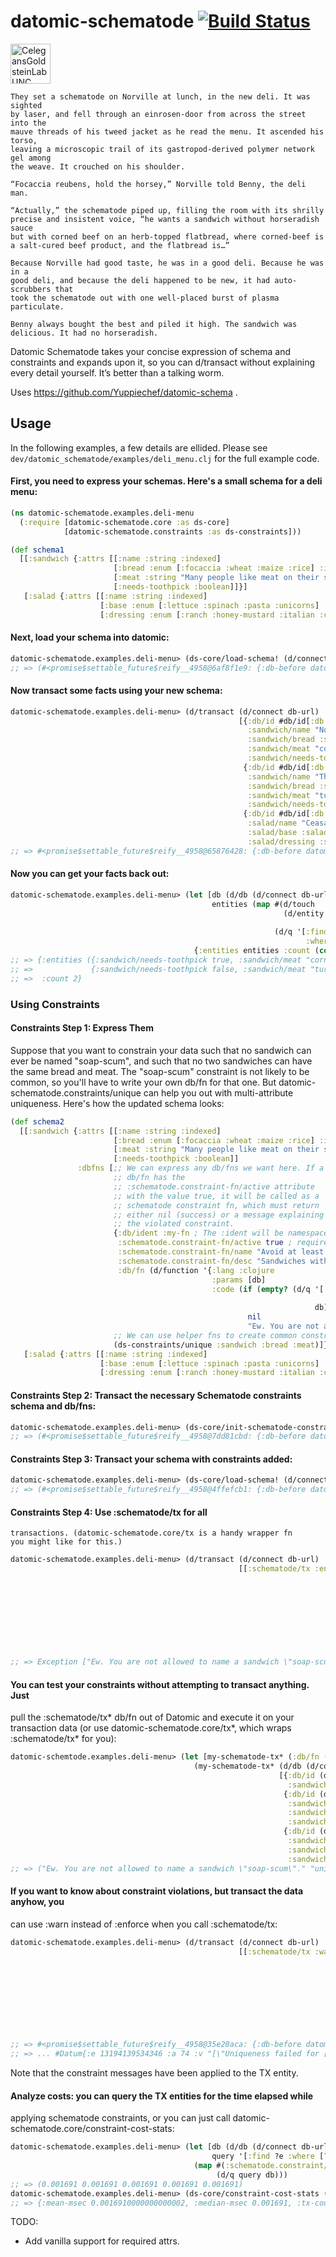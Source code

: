 datomic-schematode [![Build Status](https://travis-ci.org/vlacs/datomic-schematode.png?branch=master)](https://travis-ci.org/vlacs/datomic-schematode)
===============
<a title="By Bob Goldstein, UNC Chapel Hill http://bio.unc.edu/people/faculty/goldstein/ (Own work) [CC-BY-SA-3.0 (http://creativecommons.org/licenses/by-sa/3.0)], via Wikimedia Commons" href="http://commons.wikimedia.org/wiki/File%3ACelegansGoldsteinLabUNC.jpg"><img width="64" alt="CelegansGoldsteinLabUNC" src="http://upload.wikimedia.org/wikipedia/commons/6/6a/CelegansGoldsteinLabUNC.jpg"/></a>

    They set a schematode on Norville at lunch, in the new deli. It was sighted
    by laser, and fell through an einrosen-door from across the street into the
    mauve threads of his tweed jacket as he read the menu. It ascended his torso,
    leaving a microscopic trail of its gastropod-derived polymer network gel among
    the weave. It crouched on his shoulder.

    “Focaccia reubens, hold the horsey,” Norville told Benny, the deli man.

    “Actually,” the schematode piped up, filling the room with its shrilly
    precise and insistent voice, “he wants a sandwich without horseradish sauce
    but with corned beef on an herb-topped flatbread, where corned-beef is
    a salt-cured beef product, and the flatbread is…”

    Because Norville had good taste, he was in a good deli. Because he was in a
    good deli, and because the deli happened to be new, it had auto-scrubbers that
    took the schematode out with one well-placed burst of plasma particulate.

    Benny always bought the best and piled it high. The sandwich was delicious. It had no horseradish.

Datomic Schematode takes your concise expression of schema and constraints and expands upon it, so you can d/transact without explaining every detail yourself.  It’s better than a talking worm.

Uses https://github.com/Yuppiechef/datomic-schema .

## Usage
In the following examples, a few details are ellided. Please see
```dev/datomic_schematode/examples/deli_menu.clj``` for the full example code.

#### First, you need to express your schemas. Here's a small schema for a deli menu:
```clj
(ns datomic-schematode.examples.deli-menu
  (:require [datomic-schematode.core :as ds-core]
            [datomic-schematode.constraints :as ds-constraints]))

(def schema1
  [[:sandwich {:attrs [[:name :string :indexed]
                       [:bread :enum [:focaccia :wheat :maize :rice] :indexed]
                       [:meat :string "Many people like meat on their sandwiches"]
                       [:needs-toothpick :boolean]]}]
   [:salad {:attrs [[:name :string :indexed]
                    [:base :enum [:lettuce :spinach :pasta :unicorns] :indexed]
                    [:dressing :enum [:ranch :honey-mustard :italian :ceasar :minoan]]]}]])
```
#### Next, load your schema into datomic:
```clj
datomic-schematode.examples.deli-menu> (ds-core/load-schema! (d/connect db-url) schema1)
;; => (#<promise$settable_future$reify__4958@6af8f1e9: {:db-before datomic.db.Db@72124995, :db-after datomic.db.Db@c5df3f53, :tx-data [#Datum{:e 13194139534316 :a 50 :v #inst "2014-03-15T04:23:47.235-00:00" :tx 13194139534316 :added true}], :tempids {}}> ...)
```
#### Now transact some facts using your new schema:
```clj
datomic-schematode.examples.deli-menu> (d/transact (d/connect db-url)
                                                   [{:db/id #db/id[:db.part/user]
                                                     :sandwich/name "Norville's #1"
                                                     :sandwich/bread :sandwich.bread/focaccia
                                                     :sandwich/meat "corned beef"
                                                     :sandwich/needs-toothpick true}
                                                    {:db/id #db/id[:db.part/user]
                                                     :sandwich/name "Thanksgiving Leftovers"
                                                     :sandwich/bread :sandwich.bread/maize
                                                     :sandwich/meat "turkey"
                                                     :sandwich/needs-toothpick false}
                                                    {:db/id #db/id[:db.part/user]
                                                     :salad/name "Ceasar"
                                                     :salad/base :salad.base/lettuce
                                                     :salad/dressing :salad.dressing/ceasar}])
;; => #<promise$settable_future$reify__4958@65876428: {:db-before datomic.db.Db@bc569020, :db-after datomic.db.Db@eb44b720, :tx-data ...
```
#### Now you can get your facts back out:
```clj
datomic-schematode.examples.deli-menu> (let [db (d/db (d/connect db-url))
                                             entities (map #(d/touch
                                                             (d/entity db
                                                                       (first %)))
                                                           (d/q '[:find ?e
                                                                  :where [?e :sandwich/bread]] db))]
                                         {:entities entities :count (count entities)})
;; => {:entities ({:sandwich/needs-toothpick true, :sandwich/meat "corned beef", :sandwich/bread :sandwich.bread/focaccia, :sandwich/name "Norville's #1", :db/id 17592186045433}
;; =>             {:sandwich/needs-toothpick false, :sandwich/meat "turkey", :sandwich/bread :sandwich.bread/maize, :sandwich/name "Thanksgiving Leftovers", :db/id 17592186045434}),
;; =>  :count 2}
```

### Using Constraints
#### Constraints Step 1: Express Them
Suppose that you want to constrain your data such that no sandwich can ever be
named "soap-scum", and such that no two sandwiches can have the same bread and
meat. The "soap-scum" constraint is not likely to be common, so you'll have to
write your own db/fn for that one. But datomic-schematode.constraints/unique can
help you out with multi-attribute uniqueness. Here's how the updated schema
looks:
```clj
(def schema2
  [[:sandwich {:attrs [[:name :string :indexed]
                       [:bread :enum [:focaccia :wheat :maize :rice] :indexed]
                       [:meat :string "Many people like meat on their sandwiches"]
                       [:needs-toothpick :boolean]]
               :dbfns [;; We can express any db/fns we want here. If a
                       ;; db/fn has the
                       ;; :schematode.constraint-fn/active attribute
                       ;; with the value true, it will be called as a
                       ;; schematode constraint fn, which must return
                       ;; either nil (success) or a message explaining
                       ;; the violated constraint.
                       {:db/ident :my-fn ; The :ident will be namespaced! ...in this case, to :sandwich/my-fn
                        :schematode.constraint-fn/active true ; required
                        :schematode.constraint-fn/name "Avoid at least one gross sandwich name" ; optional
                        :schematode.constraint-fn/desc "Sandwiches with gross names repel customers." ; optional
                        :db/fn (d/function '{:lang :clojure
                                             :params [db]
                                             :code (if (empty? (d/q '[:find ?e
                                                                      :where [?e :sandwich/name "soap-scum"]]
                                                                    db))
                                                     nil
                                                     "Ew. You are not allowed to name a sandwich \"soap-scum\".")})}
                       ;; We can use helper fns to create common constraints.
                       (ds-constraints/unique :sandwich :bread :meat)]}]
   [:salad {:attrs [[:name :string :indexed]
                    [:base :enum [:lettuce :spinach :pasta :unicorns] :indexed]
                    [:dressing :enum [:ranch :honey-mustard :italian :ceasar :minoan]]]}]])
```
#### Constraints Step 2: Transact the necessary Schematode constraints schema and db/fns:
```clj
datomic-schematode.examples.deli-menu> (ds-core/init-schematode-constraints! (d/connect db-url))
;; => (#<promise$settable_future$reify__4958@7dd81cbd: {:db-before datomic.db.Db@d33b648e, :db-after datomic.db.Db@d4d8c6e7, :tx-data ...)
```
#### Constraints Step 3: Transact your schema with constraints added:
```clj
datomic-schematode.examples.deli-menu> (ds-core/load-schema! (d/connect db-url) schema2)
;; => (#<promise$settable_future$reify__4958@4ffefcb1: {:db-before datomic.db.Db@36c18235, :db-after datomic.db.Db@7827734f, :tx-data ...)
```
#### Constraints Step 4: Use :schematode/tx for all
    transactions. (datomic-schematode.core/tx is a handy wrapper fn
    you might like for this.)
```clj
datomic-schematode.examples.deli-menu> (d/transact (d/connect db-url)
                                                   [[:schematode/tx :enforce [{:db/id (d/tempid :db.part/user)
                                                                               :sandwich/name "soap-scum"}
                                                                              {:db/id (d/tempid :db.part/user)
                                                                               :sandwich/name "Just Rice"
                                                                               :sandwich/bread :sandwich.bread/rice
                                                                               :sandwich/meat ""}
                                                                              {:db/id (d/tempid :db.part/user)
                                                                               :sandwich/name "Only Rice"
                                                                               :sandwich/bread :sandwich.bread/rice
                                                                               :sandwich/meat ""}]]])
;; => Exception ["Ew. You are not allowed to name a sandwich \"soap-scum\"."]["unique constraint failed for [:sandwich/bread :sandwich/meat]"]  ns-10241/eval10242/fn--10243 (form-init9213208939110354565.clj:1)
```
#### You can test your constraints without attempting to transact anything. Just
pull the :schematode/tx* db/fn out of Datomic and execute it on your transaction
data (or use datomic-schematode.core/tx*, which wraps :schematode/tx* for you):
```clj
datomic-schemtode.examples.deli-menu> (let [my-schematode-tx* (:db/fn (d/entity (d/db (d/connect db-url)) :schematode/tx*))]
                                         (my-schematode-tx* (d/db (d/connect db-url))
                                                            [{:db/id (d/tempid :db.part/user)
                                                              :sandwich/name "soap-scum"}
                                                             {:db/id (d/tempid :db.part/user)
                                                              :sandwich/name "Just Rice"
                                                              :sandwich/bread :sandwich.bread/rice
                                                              :sandwich/meat ""}
                                                             {:db/id (d/tempid :db.part/user)
                                                              :sandwich/name "Only Rice"
                                                              :sandwich/bread :sandwich.bread/rice
                                                              :sandwich/meat ""}]))
;; => ("Ew. You are not allowed to name a sandwich \"soap-scum\"." "unique constraint failed for [:sandwich/bread :sandwich/meat]")
```
#### If you want to know about constraint violations, but transact the data anyhow, you
can use :warn instead of :enforce when you call :schematode/tx:
```clj
datomic-schematode.examples.deli-menu> (d/transact (d/connect db-url)
                                                   [[:schematode/tx :warn [{:db/id (d/tempid :db.part/user)
                                                                            :sandwich/name "soap-scum"}
                                                                           {:db/id (d/tempid :db.part/user)
                                                                            :sandwich/name "Just Rice"
                                                                            :sandwich/bread :sandwich.bread/rice
                                                                            :sandwich/meat ""}
                                                                           {:db/id (d/tempid :db.part/user)
                                                                            :sandwich/name "Only Rice"
                                                                            :sandwich/bread :sandwich.bread/rice
                                                                            :sandwich/meat ""}]]])
;; => #<promise$settable_future$reify__4958@35e20aca: {:db-before datomic.db.Db@4caaa420, :db-after datomic.db.Db@df9d98cd ...
;; => ... #Datum{:e 13194139534346 :a 74 :v "[\"Uniqueness failed for [:sandwich/bread :sandwich/meat]\"][\"Ew. You are not allowed to name a sandwich \\\"soap-scum\\\".\"]" ...
```
Note that the constraint messages have been applied to the TX entity.
#### Analyze costs: you can query the TX entities for the time elapsed while
applying schematode constraints, or you can just call
datomic-schematode.core/constraint-cost-stats:
```clj
datomic-schematode.examples.deli-menu> (let [db (d/db (d/connect db-url))
                                             query '[:find ?e :where [?e :schematode.constraint/elapsed-msec]]]
                                         (map #(:schematode.constraint/elapsed-msec (d/entity db (first %)))
                                              (d/q query db)))
;; => (0.001691 0.001691 0.001691 0.001691 0.001691)
datomic-schematode.examples.deli-menu> (ds-core/constraint-cost-stats (d/connect db-url))
;; => {:mean-msec 0.0016910000000000002, :median-msec 0.001691, :tx-count 5, :standard-deviation-msec 2.42434975903054E-19, :total-msec 0.008455}
```

TODO:
* Add vanilla support for required attrs.
